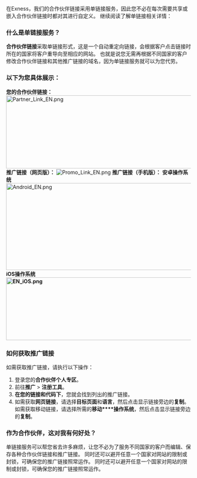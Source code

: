 
在Exness，我们的合作伙伴链接采用单链接服务，因此您不必在每次需要共享或嵌入合作伙伴链接时都对其进行自定义。 继续阅读了解单链接相关详情：
### 什么是单链接服务？ ###
**合作伙伴链接**采取单链接形式，这是一个自动重定向链接，会根据客户点击链接时所在的国家将客户重导向至相应的网站。 也就是说您无需再根据不同国家的客户修改合作伙伴链接和其他推广链接的域名，因为单链接服务就可以为您代劳。
### 以下为您具体展示： ###
**您的合作伙伴链接：**
<img alt="Partner_Link_EN.png" src="https://get.exnessaffiliates.help/hc/article_attachments/6706684806418/Partner_Link_EN.png" height="199" width="608" />
**推广链接（网页版）：**
![Promo_Link_EN.png](https://get.exnessaffiliates.help/hc/article_attachments/6706689610642/Promo_Link_EN.png)
**推广链接（手机版）：**
**安卓操作系统**
<img alt="Android_EN.png" src="https://get.exnessaffiliates.help/hc/article_attachments/6706777638674/Android_EN.png" height="237" width="751" />
**iOS操作系统**
**<img alt="EN_iOS.png" src="https://get.exnessaffiliates.help/hc/article_attachments/6706822090642/EN_iOS.png" height="171" width="743" />**
### 如何获取推广链接 ###
如需获取推广链接，请执行以下操作：
1. 登录您的**合作伙伴个人专区**。
2. 前往**推广** > **注册工具**。
3. **在您的链接和代码下**，您就会找到列出的推广链接。
4. 如需获取**网页链接**，请选择**目标页面**和**语言**，然后点击显示链接旁边的**复制**。
如需获取移动链接，请选择所需的**移动****操作系统**，然后点击显示链接旁边的**复制**。
### 作为合作伙伴，这对我有何好处？ ###
单链接服务可以帮您省去许多麻烦，让您不必为了服务不同国家的客户而编辑、保存各种合作伙伴链接和推广链接。 同时还可以避开任意一个国家对网站的限制或封锁，可确保您的推广链接照常运作。 同时还可以避开任意一个国家对网站的限制或封锁，可确保您的推广链接照常运作。